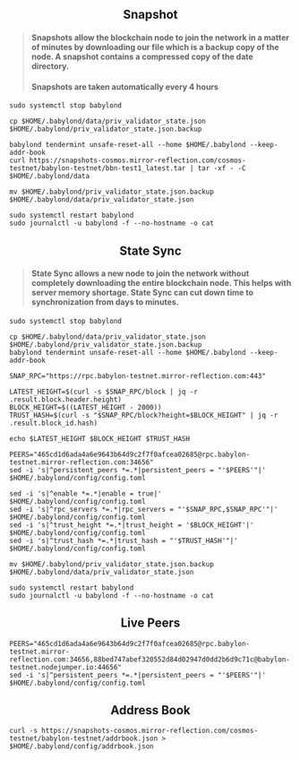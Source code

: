 <div align="center">
  <h2> Snapshot </h2>
</div>

> #### Snapshots allow the blockchain node to join the network in a matter of minutes by downloading our file which is a backup copy of the node. A snapshot contains a compressed copy of the date directory.
>
> #### Snapshots are taken automatically every 4 hours

```
sudo systemctl stop babylond

cp $HOME/.babylond/data/priv_validator_state.json $HOME/.babylond/priv_validator_state.json.backup 

babylond tendermint unsafe-reset-all --home $HOME/.babylond --keep-addr-book 
curl https://snapshots-cosmos.mirror-reflection.com/cosmos-testnet/babylon-testnet/bbn-test1_latest.tar | tar -xf - -C $HOME/.babylond/data

mv $HOME/.babylond/priv_validator_state.json.backup $HOME/.babylond/data/priv_validator_state.json 

sudo systemctl restart babylond
sudo journalctl -u babylond -f --no-hostname -o cat
```

<div align="center">
  <h2> State Sync </h2>
</div>

> #### State Sync allows a new node to join the network without completely downloading the entire blockchain node. This helps with server memory shortage. State Sync can cut down time to synchronization from days to minutes.

```
sudo systemctl stop babylond

cp $HOME/.babylond/data/priv_validator_state.json $HOME/.babylond/priv_validator_state.json.backup
babylond tendermint unsafe-reset-all --home $HOME/.babylond --keep-addr-book

SNAP_RPC="https://rpc.babylon-testnet.mirror-reflection.com:443"

LATEST_HEIGHT=$(curl -s $SNAP_RPC/block | jq -r .result.block.header.height)
BLOCK_HEIGHT=$((LATEST_HEIGHT - 2000))
TRUST_HASH=$(curl -s "$SNAP_RPC/block?height=$BLOCK_HEIGHT" | jq -r .result.block_id.hash)

echo $LATEST_HEIGHT $BLOCK_HEIGHT $TRUST_HASH

PEERS="465cd1d6ada4a6e9643b64d9c2f7f0afcea02685@rpc.babylon-testnet.mirror-reflection.com:34656"
sed -i 's|^persistent_peers *=.*|persistent_peers = "'$PEERS'"|' $HOME/.babylond/config/config.toml

sed -i 's|^enable *=.*|enable = true|' $HOME/.babylond/config/config.toml
sed -i 's|^rpc_servers *=.*|rpc_servers = "'$SNAP_RPC,$SNAP_RPC'"|' $HOME/.babylond/config/config.toml
sed -i 's|^trust_height *=.*|trust_height = '$BLOCK_HEIGHT'|' $HOME/.babylond/config/config.toml
sed -i 's|^trust_hash *=.*|trust_hash = "'$TRUST_HASH'"|' $HOME/.babylond/config/config.toml

mv $HOME/.babylond/priv_validator_state.json.backup $HOME/.babylond/data/priv_validator_state.json

sudo systemctl restart babylond
sudo journalctl -u babylond -f --no-hostname -o cat
```

<div align="center">
  <h2> Live Peers </h2>
</div>

```
PEERS="465cd1d6ada4a6e9643b64d9c2f7f0afcea02685@rpc.babylon-testnet.mirror-reflection.com:34656,88bed747abef320552d84d02947d0dd2b6d9c71c@babylon-testnet.nodejumper.io:44656"
sed -i 's|^persistent_peers *=.*|persistent_peers = "'$PEERS'"|' $HOME/.babylond/config/config.toml
```

<div align="center">
  <h2> Address Book </h2>
</div>

```
curl -s https://snapshots-cosmos.mirror-reflection.com/cosmos-testnet/babylon-testnet/addrbook.json > $HOME/.babylond/config/addrbook.json
```